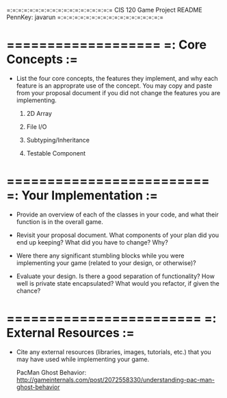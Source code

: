 =:=:=:=:=:=:=:=:=:=:=:=:=:=:=:=:=:=:=
CIS 120 Game Project README
PennKey: javarun
=:=:=:=:=:=:=:=:=:=:=:=:=:=:=:=:=:=:=

===================
=: Core Concepts :=
===================

- List the four core concepts, the features they implement, and why each feature
  is an approprate use of the concept. You may copy and paste from your proposal
  document if you did not change the features you are implementing.

  1. 2D Array

  2. File I/O

  3. Subtyping/Inheritance

  4. Testable Component


=========================
=: Your Implementation :=
=========================

- Provide an overview of each of the classes in your code, and what their
  function is in the overall game.


- Revisit your proposal document. What components of your plan did you end up
  keeping? What did you have to change? Why?


- Were there any significant stumbling blocks while you were implementing your
  game (related to your design, or otherwise)?


- Evaluate your design. Is there a good separation of functionality? How well is
  private state encapsulated? What would you refactor, if given the chance?



========================
=: External Resources :=
========================

- Cite any external resources (libraries, images, tutorials, etc.) that you may
  have used while implementing your game.
  
  PacMan Ghost Behavior:
  http://gameinternals.com/post/2072558330/understanding-pac-man-ghost-behavior


